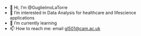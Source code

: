 - 👋 Hi, I’m @GuglielmoLaTorre
- 👀 I’m interested in Data Analysis for healthcare and lifescience applications
- 🌱 I’m currently learning 
- 📫 How to reach me: email gl501@cam.ac.uk

<!---
GuglielmoLaTorre/GuglielmoLaTorre is a ✨ special ✨ repository because its `README.md` (this file) appears on your GitHub profile.
You can click the Preview link to take a look at your changes.
--->
